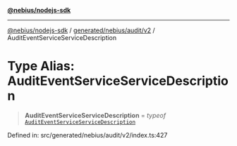 [**@nebius/nodejs-sdk**](../../../../../README.md)

***

[@nebius/nodejs-sdk](../../../../../README.md) / [generated/nebius/audit/v2](../README.md) / AuditEventServiceServiceDescription

# Type Alias: AuditEventServiceServiceDescription

> **AuditEventServiceServiceDescription** = *typeof* [`AuditEventServiceServiceDescription`](../variables/AuditEventServiceServiceDescription.md)

Defined in: src/generated/nebius/audit/v2/index.ts:427
